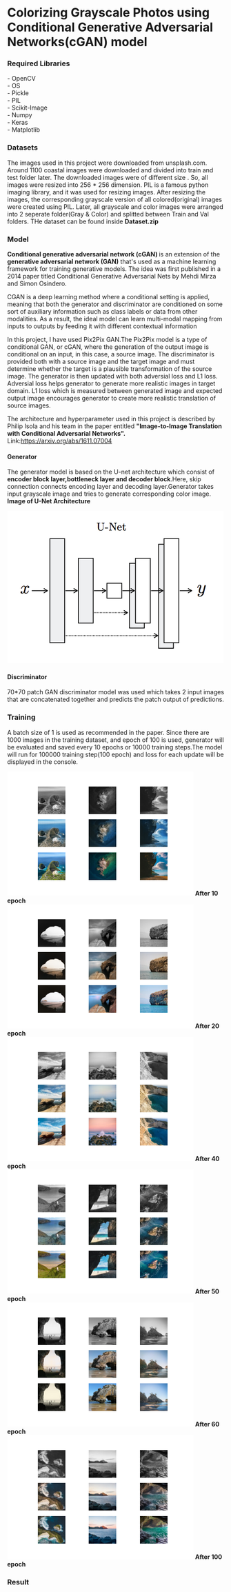# Colorizing Grayscale Photos using Conditional Generative Adversarial Networks(cGAN) model


<h3><b>Required Libraries</b></h3>
- OpenCV <br>
- OS <br>
- Pickle<br>
- PIL<br>
- Scikit-Image<br>
- Numpy<br>
- Keras<br>
- Matplotlib<br>

<h3><b>Datasets</b></h3>
The images used in this project were downloaded from unsplash.com. Around 1100 coastal images were downloaded and divided into train and test folder later.
The downloaded images were of different size . So, all images were resized into 256 * 256 dimension. PIL is a famous python imaging library, and it was used for resizing images.
After resizing the images, the corresponding grayscale version of all colored(original) images were created using PIL. 
Later, all grayscale and color images were arranged into 2 seperate folder(Gray & Color) and splitted between Train and Val folders.
THe dataset can be found inside <b>Dataset.zip</b>

<h3><b>Model</b></h3>
<b>Conditional generative adversarial network (cGAN) </b>is an extension of the <b>generative adversarial network (GAN)</b> that's used as a machine learning framework for training generative models. The idea was first published in a 2014 paper titled Conditional Generative Adversarial Nets by Mehdi Mirza and Simon Osindero.

CGAN is a deep learning method where a conditional setting is applied, meaning that both the generator and discriminator are conditioned on some sort of auxiliary information such as class labels or data from other modalities. As a result, the ideal model can learn multi-modal mapping from inputs to outputs by feeding it with different contextual information

In this project, I have used Pix2Pix GAN.The Pix2Pix model is a type of conditional GAN, or cGAN, where the generation of the output image is conditional on an input, in this case, a source image. The discriminator is provided both with a source image and the target image and must determine whether the target is a plausible transformation of the source image. The generator is then updated with both adversial loss and L1 loss. Adversial loss helps generator to generate more realistic images in target domain. L1 loss which is measured between generated image and expected output image encourages generator to create more realistic translation of source images.

The architecture and hyperparameter used in this project is described by Philip Isola and his team in the paper entitled <b>"Image-to-Image Translation with Conditional Adversarial Networks".</b> Link:https://arxiv.org/abs/1611.07004

<h4><b>Generator </b></h4>
The generator model is based on the U-net architecture which consist of <b>encoder block layer,bottleneck layer and decoder block</b>.Here, skip connection connects encoding layer and decoding layer.Generator takes input grayscale image and tries to generate corresponding color image.
<b>Image of U-Net Architecture</b>



![Alt text](U-Net.png?raw=true "Optional Title")

<h4><b>Discriminator </b></h4>
70*70 patch GAN discriminator model was used which takes 2 input images that are concatenated together and predicts the patch output of predictions.

<h3><b>Training</b></h3>
A batch size of 1 is used as recommended in the paper. Since there are 1000 images in the training dataset, and epoch of 100 is used, generator will be evaluated and saved every 10 epochs or 10000 training steps.The model will run for 100000 training step(100 epoch) and loss for each update will be displayed in the console.

![Alt text](plot_010000.png?raw=true "Optional Title")
<b>After 10 epoch</b>
<br>
![Alt text](plot_020000.png?raw=true "Optional Title")
<b>After 20 epoch</b>
<br>
![Alt text](plot_040000.png?raw=true "Optional Title")
<b>After 40 epoch</b>
<br>
![Alt text](plot_050000.png?raw=true "Optional Title")
<b>After 50 epoch</b>
<br>
![Alt text](plot_060000.png?raw=true "Optional Title")
<b>After 60 epoch</b>
<br>
![Alt text](plot_100000.png?raw=true "Optional Title")
<b>After 100 epoch</b>
<br>

<h3><b>Result</b></h3>
